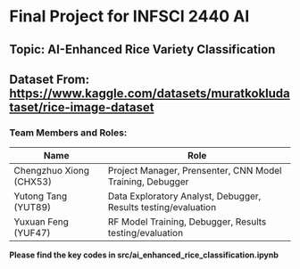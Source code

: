 # Final Project for INFSCI 2440 AI
## Topic: AI-Enhanced Rice Variety Classification
## Dataset From: https://www.kaggle.com/datasets/muratkokludataset/rice-image-dataset


### Team Members and Roles:

| Name                       | Role                |
|----------------------------|---------------------|
| Chengzhuo Xiong (CHX53)    | Project Manager, Prensenter, CNN Model Training, Debugger  |
| Yutong Tang (YUT89)        | Data Exploratory Analyst, Debugger, Results testing/evaluation|
| Yuxuan Feng (YUF47)        | RF Model Training, Debugger, Results testing/evaluation |

**Please find the key codes in src/ai_enhanced_rice_classification.ipynb**

